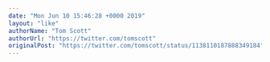 ```yaml
---
date: "Mon Jun 10 15:46:28 +0000 2019"
layout: "like"
authorName: "Tom Scott"
authorUrl: "https://twitter.com/tomscott"
originalPost: "https://twitter.com/tomscott/status/1138110187888349184"
---
```


